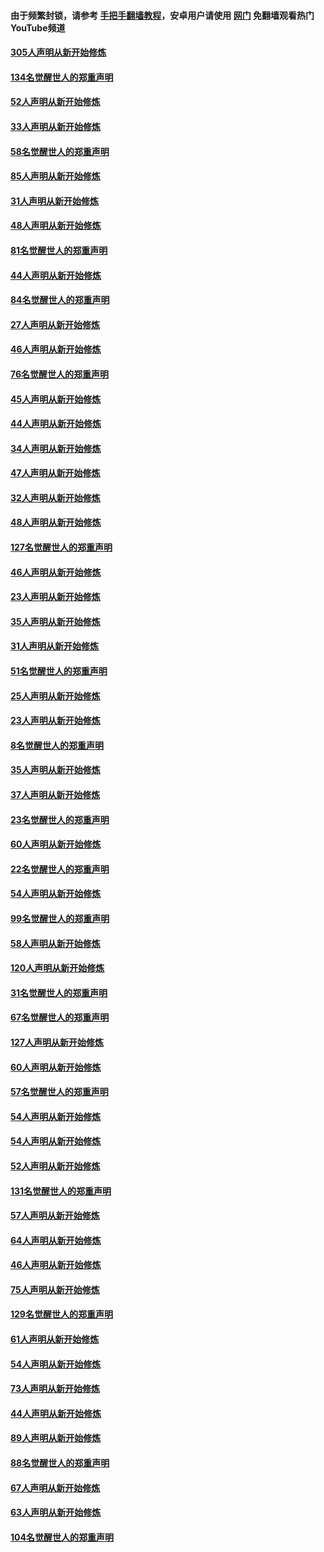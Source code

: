 #### 由于频繁封锁，请参考 [手把手翻墙教程](https://github.com/gfw-breaker/guides/wiki/)，安卓用户请使用 [网门](https://github.com/gfw-breaker/nogfw/blob/master/dl.md?t=03231700) 免翻墙观看热门YouTube频道 

#### [305人声明从新开始修炼](../pages/91/422153.md?t=03231700) 

#### [134名觉醒世人的郑重声明](../pages/91/422152.md?t=03231700) 

#### [52人声明从新开始修炼](../pages/91/421846.md?t=03231700) 

#### [33人声明从新开始修炼](../pages/91/421804.md?t=03231700) 

#### [58名觉醒世人的郑重声明](../pages/91/421845.md?t=03231700) 

#### [85人声明从新开始修炼](../pages/91/421769.md?t=03231700) 

#### [31人声明从新开始修炼](../pages/91/421763.md?t=03231700) 

#### [48人声明从新开始修炼](../pages/91/421605.md?t=03231700) 

#### [81名觉醒世人的郑重声明](../pages/91/421656.md?t=03231700) 

#### [44人声明从新开始修炼](../pages/91/421544.md?t=03231700) 

#### [84名觉醒世人的郑重声明](../pages/91/421543.md?t=03231700) 

#### [27人声明从新开始修炼](../pages/91/421465.md?t=03231700) 

#### [46人声明从新开始修炼](../pages/91/421454.md?t=03231700) 

#### [76名觉醒世人的郑重声明](../pages/91/421453.md?t=03231700) 

#### [45人声明从新开始修炼](../pages/91/421452.md?t=03231700) 

#### [44人声明从新开始修炼](../pages/91/421422.md?t=03231700) 

#### [34人声明从新开始修炼](../pages/91/421322.md?t=03231700) 

#### [47人声明从新开始修炼](../pages/91/421264.md?t=03231700) 

#### [32人声明从新开始修炼](../pages/91/421225.md?t=03231700) 

#### [48人声明从新开始修炼](../pages/91/421202.md?t=03231700) 

#### [127名觉醒世人的郑重声明](../pages/91/421224.md?t=03231700) 

#### [46人声明从新开始修炼](../pages/91/421203.md?t=03231700) 

#### [23人声明从新开始修炼](../pages/91/421138.md?t=03231700) 

#### [35人声明从新开始修炼](../pages/91/421122.md?t=03231700) 

#### [31人声明从新开始修炼](../pages/91/421081.md?t=03231700) 

#### [51名觉醒世人的郑重声明](../pages/91/421080.md?t=03231700) 

#### [25人声明从新开始修炼](../pages/91/421020.md?t=03231700) 

#### [23人声明从新开始修炼](../pages/91/420884.md?t=03231700) 

#### [8名觉醒世人的郑重声明](../pages/91/420883.md?t=03231700) 

#### [35人声明从新开始修炼](../pages/91/420809.md?t=03231700) 

#### [37人声明从新开始修炼](../pages/91/420766.md?t=03231700) 

#### [23名觉醒世人的郑重声明](../pages/91/420765.md?t=03231700) 

#### [60人声明从新开始修炼](../pages/91/420727.md?t=03231700) 

#### [22名觉醒世人的郑重声明](../pages/91/420726.md?t=03231700) 

#### [54人声明从新开始修炼](../pages/91/420529.md?t=03231700) 

#### [99名觉醒世人的郑重声明](../pages/91/420528.md?t=03231700) 

#### [58人声明从新开始修炼](../pages/91/420198.md?t=03231700) 

#### [120人声明从新开始修炼](../pages/91/420141.md?t=03231700) 

#### [31名觉醒世人的郑重声明](../pages/91/420197.md?t=03231700) 

#### [67名觉醒世人的郑重声明](../pages/91/420140.md?t=03231700) 

#### [127人声明从新开始修炼](../pages/91/420082.md?t=03231700) 

#### [60人声明从新开始修炼](../pages/91/420081.md?t=03231700) 

#### [57名觉醒世人的郑重声明](../pages/91/420080.md?t=03231700) 

#### [54人声明从新开始修炼](../pages/91/419533.md?t=03231700) 

#### [54人声明从新开始修炼](../pages/91/419532.md?t=03231700) 

#### [52人声明从新开始修炼](../pages/91/419531.md?t=03231700) 

#### [131名觉醒世人的郑重声明](../pages/91/419530.md?t=03231700) 

#### [57人声明从新开始修炼](../pages/91/419430.md?t=03231700) 

#### [64人声明从新开始修炼](../pages/91/419429.md?t=03231700) 

#### [46人声明从新开始修炼](../pages/91/419428.md?t=03231700) 

#### [75人声明从新开始修炼](../pages/91/419427.md?t=03231700) 

#### [129名觉醒世人的郑重声明](../pages/91/419426.md?t=03231700) 

#### [61人声明从新开始修炼](../pages/91/419198.md?t=03231700) 

#### [54人声明从新开始修炼](../pages/91/419197.md?t=03231700) 

#### [73人声明从新开始修炼](../pages/91/419196.md?t=03231700) 

#### [44人声明从新开始修炼](../pages/91/419075.md?t=03231700) 

#### [89人声明从新开始修炼](../pages/91/419074.md?t=03231700) 

#### [88名觉醒世人的郑重声明](../pages/91/419195.md?t=03231700) 

#### [67人声明从新开始修炼](../pages/91/419073.md?t=03231700) 

#### [63人声明从新开始修炼](../pages/91/419072.md?t=03231700) 

#### [104名觉醒世人的郑重声明](../pages/91/419071.md?t=03231700) 

